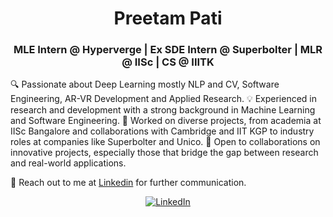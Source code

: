 <h1 align="center">Preetam Pati</h1>
<h3 align="center">MLE Intern @ Hyperverge | Ex SDE Intern @ Superbolter | MLR @ IISc | CS @ IIITK</h3>

<p>
🔍 Passionate about Deep Learning mostly NLP and CV, Software Engineering, AR-VR Development and Applied Research.
💡 Experienced in research and development with a strong background in Machine Learning and Software Engineering.
🌱 Worked on diverse projects, from academia at IISc Bangalore and collaborations with Cambridge and IIT KGP to industry roles at companies like Superbolter and Unico.
🚀 Open to collaborations on innovative projects, especially those that bridge the gap between research and real-world applications.

💬 Reach out to me at <a href="https://www.linkedin.com/in/cosmiiccat/" target="_blank">Linkedin</a> for further communication.

</p>

<p align="center">
  <a href="https://www.linkedin.com/in/cosmiiccat/" target="_blank">
    <img src="https://img.shields.io/badge/LinkedIn-0077B5?style=for-the-badge&logo=linkedin&logoColor=white" alt="LinkedIn">
  </a>
</p>

<!--
**cosmiiccat/cosmiiccat** is a ✨ _special_ ✨ repository because its `README.md` (this file) appears on your GitHub profile.

Here are some ideas to get you started:

- 🔭 I’m currently working on ...
- 🌱 I’m currently learning ...
- 👯 I’m looking to collaborate on ...
- 🤔 I’m looking for help with ...
- 💬 Ask me about ...
- 📫 How to reach me: ...
- 😄 Pronouns: ...
- ⚡ Fun fact: ...
-->
